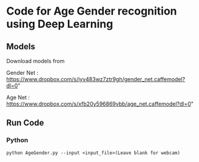# Code for Age Gender recognition using Deep Learning

## Models
Download models from

Gender Net : https://www.dropbox.com/s/iyv483wz7ztr9gh/gender_net.caffemodel?dl=0"

Age Net : https://www.dropbox.com/s/xfb20y596869vbb/age_net.caffemodel?dl=0"

## Run Code



### Python
```
python AgeGender.py --input <input_file>(Leave blank for webcam)
```



